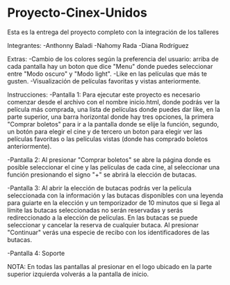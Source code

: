 # Proyecto-Cinex-Unidos
Esta es la entrega del proyecto completo con la integración de los talleres

Integrantes: -Anthonny Baladi -Nahomy Rada -Diana Rodríguez

Extras:
-Cambio de los colores según la preferencia del usuario: arriba de cada pantalla hay un boton que dice "Menu"
donde puedes seleccionar entre "Modo oscuro" y "Modo light".
-Like en las películas que más te gusten.
-Visualización de películas favoritas y vistas anteriormente.


Instrucciones:
-Pantalla 1: Para ejecutar este proyecto es necesario comenzar desde el archivo con el nombre inicio.html, 
donde podrás ver la película más comprada, una lista de películas donde puedes dar like, en la parte superior, 
una barra horizontal donde hay tres opciones, la primera "Comprar boletos" para ir a la pantalla
donde se elije la función, segundo, un botón para elegir el cine y de tercero un boton para elegir ver 
las películas favoritas o las películas vistas (donde has comprado boletos anteriormente).

-Pantalla 2: Al presionar "Comprar boletos" se abre la página donde es posible seleccionar el cine y las 
películas de cada cine, al seleccionar una función presionando el signo "+" se abrirá la elección de 
butacas.

-Pantalla 3: Al abrir la elección de butacas podrás ver la película seleccionada con la información y las butacas disponibles
con una leyenda para guiarte en la elección y un temporizador de 10 minutos que si llega al límite las butacas 
seleccionadas no serán reservadas y serás redireccionado a la elección de películas. En las butacas se puede seleccionar 
y cancelar la reserva de cualquier butaca. Al presionar "Continuar" verás una especie de recibo con los identificadores
de las butacas.

-Pantalla 4: Soporte

NOTA: En todas las pantallas al presionar en el logo ubicado en la parte superior izquierda volverás a la pantalla de inicio.
